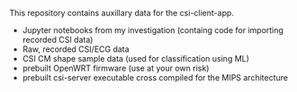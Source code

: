 
This repository contains auxillary data for the csi-client-app.

- Jupyter notebooks from my investigation (containg code for importing recorded CSI data)
- Raw, recorded CSI/ECG data
- CSI CM shape sample data (used for classification using ML)
- prebuilt OpenWRT firmware (use at your own risk)
- prebuilt csi-server executable cross compiled for the MIPS architecture